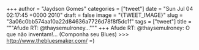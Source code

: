 
+++
author = "Jaydson Gomes"
categories = ["tweet"]
date = "Sun Jul 04 02:17:45 +0000 2010"
draft = false
image = "{TWEET_IMAGE}"
slug = "3a06c0bb574aa10a22d84636a7726d78f8f5dc1f"
tags = ["tweet"]
title = """Afude RT: @thaysemulroney..."""
+++
Afude RT: @thaysemulroney: O que não inventam!... (Componha seu Blues) &gt;&gt;&gt; http://www.thebluesmaker.com/ =)
